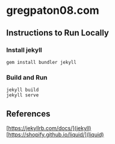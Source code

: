 # gregpaton08.com

## Instructions to Run Locally

### Install jekyll
```
gem install bundler jekyll
```

### Build and Run
```
jekyll build
jekyll serve
```

## References
[https://jekyllrb.com/docs/](jekyll)  
[https://shopify.github.io/liquid/](liquid)

